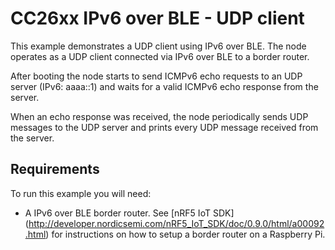 # CC26xx IPv6 over BLE - UDP client

This example demonstrates a UDP client using IPv6 over BLE.
The node operates as a UDP client connected via IPv6 over BLE to a border router.

After booting the node starts to send ICMPv6 echo requests to an UDP server
(IPv6: aaaa::1) and waits for a valid ICMPv6 echo response from the server.

When an echo response was received, the node periodically sends UDP messages 
to the UDP server and prints every UDP message received from the server.

## Requirements

To run this example you will need:

* A IPv6 over BLE border router.
  See [nRF5 IoT SDK] (http://developer.nordicsemi.com/nRF5_IoT_SDK/doc/0.9.0/html/a00092.html)
  for instructions on how to setup a border router on a Raspberry Pi.
